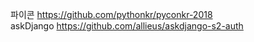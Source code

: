 파이콘 https://github.com/pythonkr/pyconkr-2018  <br/>
askDjango https://github.com/allieus/askdjango-s2-auth
